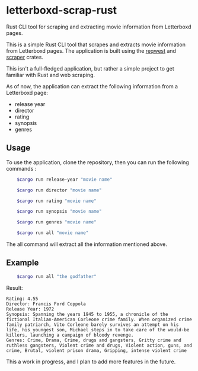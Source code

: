 # letterboxd-scrap-rust
Rust CLI tool for scraping and extracting movie information from Letterboxd pages.

This is a simple Rust CLI tool that scrapes and extracts movie information from Letterboxd pages. The application is built using the [reqwest](https://docs.rs/reqwest/0.11.4/reqwest/) and [scraper](https://docs.rs/scraper/0.12.0/scraper/) crates.

This isn't a full-fledged application, but rather a simple project to get familiar with Rust and web scraping. 

As of now, the application can extract the following information from a Letterboxd page:
- release year
- director
- rating
- synopsis
- genres

## Usage

To use the application, clone the repository, then you can run the following commands :

```bash
    $cargo run release-year "movie name"
```

```bash
    $cargo run director "movie name"
```

```bash
    $cargo run rating "movie name"
```

```bash
    $cargo run synopsis "movie name"
```

```bash
    $cargo run genres "movie name"
```

```bash
    $cargo run all "movie name"
```
The all command will extract all the information mentioned above.

## Example

```bash
    $cargo run all "the godfather"
```
Result:
```Infos about THE GODFATHER :
Rating: 4.55
Director: Francis Ford Coppola
Release Year: 1972
Synopsis: Spanning the years 1945 to 1955, a chronicle of the fictional Italian-American Corleone crime family. When organized crime family patriarch, Vito Corleone barely survives an attempt on his life, his youngest son, Michael steps in to take care of the would-be killers, launching a campaign of bloody revenge.
Genres: Crime, Drama, Crime, drugs and gangsters, Gritty crime and ruthless gangsters, Violent crime and drugs, Violent action, guns, and crime, Brutal, violent prison drama, Gripping, intense violent crime
```


This a work in progress, and I plan to add more features in the future. 
